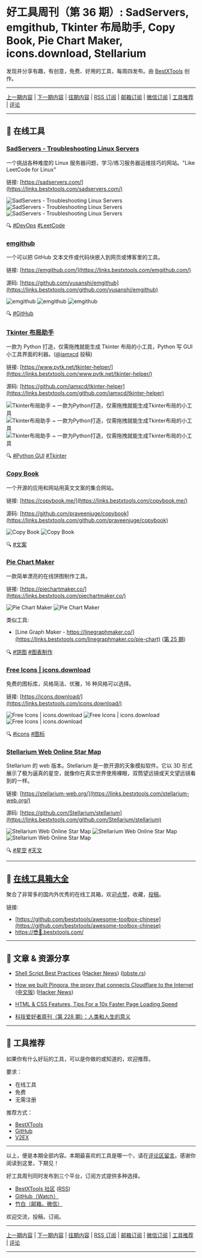 # 好工具周刊（第 36 期）: SadServers, emgithub, Tkinter 布局助手, Copy Book, Pie Chart Maker, icons.download, Stellarium

发现并分享有趣，有创意，免费、好用的工具，每周四发布。由 [BestXTools](https://www.bestxtools.com/) 创作。

---

[上一期内容](https://github.com/bestxtools/weekly-cn/blob/main/docs/issue-35.md) | [下一期内容](https://github.com/bestxtools/weekly-cn/blob/main/docs/issue-37.md) | [往期内容](https://github.com/bestxtools/weekly-cn) | [RSS 订阅](https://discuss-cn.bestxtools.com/t/weekly) | [邮箱订阅](https://bestxtools.zhubai.love/?subscribe=1) | [微信订阅](https://discuss-cn.bestxtools.com/d/5/2) | [工具推荐](https://discuss-cn.bestxtools.com/t/tools) | [评论](https://discuss-cn.bestxtools.com/d/90/3)

---

## 🌈 在线工具

### [SadServers - Troubleshooting Linux Servers](https://links.bestxtools.com/sadservers.com/)

一个挑战各种难度的 Linux 服务器问题，学习/练习服务器运维技巧的网站。"Like LeetCode for Linux"

链接: [https://sadservers.com/](https://links.bestxtools.com/sadservers.com/)

![SadServers - Troubleshooting Linux Servers](https://raw.githubusercontent.com/bestxtools/s1/main/images/2022-11-03-11-01-01.png)
![SadServers - Troubleshooting Linux Servers](https://raw.githubusercontent.com/bestxtools/s1/main/images/2022-11-03-11-01-02.png)
![SadServers - Troubleshooting Linux Servers](https://raw.githubusercontent.com/bestxtools/s1/main/images/2022-11-03-11-01-03.png)

🔍 [#DevOps](https://links.bestxtools.com/www.google.com/search?q=site%3Adiscuss-cn.bestxtools.com+DevOps) [#LeetCode](https://links.bestxtools.com/www.google.com/search?q=site%3Adiscuss-cn.bestxtools.com+LeetCode)

### [emgithub](https://links.bestxtools.com/emgithub.com/)

一个可以把 GitHub 文本文件或代码块嵌入到网页或博客里的工具。

链接: [https://emgithub.com/](https://links.bestxtools.com/emgithub.com/)

源码: [https://github.com/yusanshi/emgithub](https://links.bestxtools.com/github.com/yusanshi/emgithub)

![emgithub](https://raw.githubusercontent.com/bestxtools/s1/main/images/2022-11-02-23-23-01.png)
![emgithub](https://raw.githubusercontent.com/bestxtools/s1/main/images/2022-11-02-23-23-02.png)
![emgithub](https://raw.githubusercontent.com/bestxtools/s1/main/images/2022-11-02-23-23-03.gif)

🔍 [#GitHub](https://links.bestxtools.com/www.google.com/search?q=site%3Adiscuss-cn.bestxtools.com+GitHub)

### [Tkinter 布局助手](https://links.bestxtools.com/www.pytk.net/tkinter-helper/)

一款为 Python 打造，仅需拖拽就能生成 Tkinter 布局的小工具，Python 写 GUI 小工具界面的利器。([@iamxcd](https://discuss-cn.bestxtools.com/d/8/39) 投稿)

链接: [https://www.pytk.net/tkinter-helper/](https://links.bestxtools.com/www.pytk.net/tkinter-helper/)

源码: [https://github.com/iamxcd/tkinter-helper](https://links.bestxtools.com/github.com/iamxcd/tkinter-helper)

![Tkinter布局助手 ~ 一款为Python打造，仅需拖拽就能生成Tkinter布局的小工具](https://raw.githubusercontent.com/bestxtools/s1/main/images/2022-11-02-16-10-03.png)
![Tkinter布局助手 ~ 一款为Python打造，仅需拖拽就能生成Tkinter布局的小工具](https://raw.githubusercontent.com/bestxtools/s1/main/images/2022-11-02-16-10-01.png)
![Tkinter布局助手 ~ 一款为Python打造，仅需拖拽就能生成Tkinter布局的小工具](https://raw.githubusercontent.com/bestxtools/s1/main/images/2022-11-02-16-10-02.gif)

🔍 [#Python GUI](https://links.bestxtools.com/www.google.com/search?q=site%3Adiscuss-cn.bestxtools.com+Python%20GUI) [#Tkinter](https://links.bestxtools.com/www.google.com/search?q=site%3Adiscuss-cn.bestxtools.com+Tkinter)

### [Copy Book](https://links.bestxtools.com/copybook.me/)

一个开源的应用和网站用英文文案的集合网站。

链接: [https://copybook.me/](https://links.bestxtools.com/copybook.me/)

源码: [https://github.com/praveenjuge/copybook](https://links.bestxtools.com/github.com/praveenjuge/copybook)

![Copy Book](https://raw.githubusercontent.com/bestxtools/s1/main/images/2022-11-02-22-26-01.png)
![Copy Book](https://raw.githubusercontent.com/bestxtools/s1/main/images/2022-11-02-22-26-02.png)

🔍 [#文案](https://links.bestxtools.com/www.google.com/search?q=site%3Adiscuss-cn.bestxtools.com+%E6%96%87%E6%A1%88)

### [Pie Chart Maker](https://links.bestxtools.com/piechartmaker.co/)

一款简单漂亮的在线饼图制作工具。

链接: [https://piechartmaker.co/](https://links.bestxtools.com/piechartmaker.co/)

![Pie Chart Maker](https://raw.githubusercontent.com/bestxtools/s1/main/images/2022-11-03-10-17-01.png)
![Pie Chart Maker](https://raw.githubusercontent.com/bestxtools/s1/main/images/2022-11-03-10-17-02.png)

类似工具:

- [Line Graph Maker - https://linegraphmaker.co/](https://links.bestxtools.com/linegraphmaker.co/pie-chart) ([第 25 期](https://discuss-cn.bestxtools.com/d/65))

🔍 [#饼图](https://links.bestxtools.com/www.google.com/search?q=site%3Adiscuss-cn.bestxtools.com+%E9%A5%BC%E5%9B%BE) [#图表制作](https://links.bestxtools.com/www.google.com/search?q=site%3Adiscuss-cn.bestxtools.com+%E5%9B%BE%E8%A1%A8%E5%88%B6%E4%BD%9C)

### [Free Icons | icons.download](https://links.bestxtools.com/icons.download/)

免费的图标库，风格简洁、优雅，16 种风格可以选择。

链接: [https://icons.download/](https://links.bestxtools.com/icons.download/)

![Free Icons | icons.download](https://raw.githubusercontent.com/bestxtools/s1/main/images/2022-11-03-10-34-01.png)
![Free Icons | icons.download](https://raw.githubusercontent.com/bestxtools/s1/main/images/2022-11-03-10-34-02.png)
![Free Icons | icons.download](https://raw.githubusercontent.com/bestxtools/s1/main/images/2022-11-03-10-34-03.png)

🔍 [#icons](https://links.bestxtools.com/www.google.com/search?q=site%3Adiscuss-cn.bestxtools.com+icons) [#图标](https://links.bestxtools.com/www.google.com/search?q=site%3Adiscuss-cn.bestxtools.com+%E5%9B%BE%E6%A0%87)

### [Stellarium Web Online Star Map](https://links.bestxtools.com/stellarium-web.org/)

Stellarium 的 web 版本。Stellarium 是一款开源的天象模拟软件。它以 3D 形式展示了极为逼真的星空，就像你在真实世界使用裸眼，双筒望远镜或天文望远镜看到的一样。

链接: [https://stellarium-web.org/](https://links.bestxtools.com/stellarium-web.org/)

源码: [https://github.com/Stellarium/stellarium](https://links.bestxtools.com/github.com/Stellarium/stellarium)

![Stellarium Web Online Star Map](https://raw.githubusercontent.com/bestxtools/s1/main/images/2022-11-03-11-26-01.png)
![Stellarium Web Online Star Map](https://raw.githubusercontent.com/bestxtools/s1/main/images/2022-11-03-11-26-02.png)
![Stellarium Web Online Star Map](https://raw.githubusercontent.com/bestxtools/s1/main/images/2022-11-03-11-26-03.png)

🔍 [#星空](https://links.bestxtools.com/www.google.com/search?q=site%3Adiscuss-cn.bestxtools.com+%E6%98%9F%E7%A9%BA) [#天文](https://links.bestxtools.com/www.google.com/search?q=site%3Adiscuss-cn.bestxtools.com+%E5%A4%A9%E6%96%87)

---

## 🧰 [在线工具箱大全](https://awesome-toolbox-chinese.bestxtools.com/)

聚合了非常多的国内外优秀的在线工具箱，欢迎[点赞](https://github.com/bestxtools/awesome-toolbox-chinese)，收藏，[投稿](https://github.com/bestxtools/awesome-toolbox-chinese/issues)。

链接:

- [https://github.com/bestxtools/awesome-toolbox-chinese](https://github.com/bestxtools/awesome-toolbox-chinese)
- [https://😎🧰.bestxtools.com/](https://😎🧰.bestxtools.com/)

---

## 🌈 文章 & 资源分享

- [Shell Script Best Practices](https://links.bestxtools.com/sharats.me/posts/shell-script-best-practices/) ([Hacker News](https://links.bestxtools.com/news.ycombinator.com/item?id=33354286)) ([lobste.rs](https://links.bestxtools.com/lobste.rs/s/knvmr1/shell_script_best_practices))

- [How we built Pingora, the proxy that connects Cloudflare to the Internet](https://links.bestxtools.com/blog.cloudflare.com/how-we-built-pingora-the-proxy-that-connects-cloudflare-to-the-internet/) ([中文版](https://links.bestxtools.com/blog.cloudflare.com/zh-cn/how-we-built-pingora-the-proxy-that-connects-cloudflare-to-the-internet-zh-cn/)) ([Hacker News](https://links.bestxtools.com/news.ycombinator.com/item?id=32836661))

- [HTML & CSS Features, Tips For a 10x Faster Page Loading Speed](https://links.bestxtools.com/dev.to/koustav/html-css-features-tips-for-a-10x-fast-page-loading-speed-4jop)

- [科技爱好者周刊（第 228 期）：人类和人生的意义](https://links.bestxtools.com/www.ruanyifeng.com/blog/2022/10/weekly-issue-228.html)

---

## 🌈 工具推荐

如果你有什么好玩的工具，可以是你做的或知道的，欢迎推荐。

要求：

- 在线工具
- 免费
- 无需注册

推荐方式：

- [BestXTools](https://discuss-cn.bestxtools.com/d/8)
- [GitHub](https://github.com/bestxtools/weekly-cn/issues)
- [V2EX](https://links.bestxtools.com/www.v2ex.com/t/836201?r=BestXTools)

---

以上，便是本期全部内容。本期最喜欢的工具是哪一个，请在[评论区留言](https://discuss-cn.bestxtools.com/d/90/3)。感谢你阅读到这里，下期见！

好工具周刊同时发布到三个平台，订阅方式提供多种选择。

- [BestXTools 社区](https://discuss-cn.bestxtools.com/t/weekly) ([RSS](https://discuss-cn.bestxtools.com/atom/t/weekly/discussions))
- [GitHub（Watch）](https://github.com/bestxtools/weekly-cn)
- [竹白（邮箱，微信）](https://bestxtools.zhubai.love/?subscribe=1)

欢迎交流，投稿，订阅。

---

[上一期内容](https://github.com/bestxtools/weekly-cn/blob/main/docs/issue-35.md) | [下一期内容](https://github.com/bestxtools/weekly-cn/blob/main/docs/issue-37.md) | [往期内容](https://github.com/bestxtools/weekly-cn) | [RSS 订阅](https://discuss-cn.bestxtools.com/t/weekly) | [邮箱订阅](https://bestxtools.zhubai.love/?subscribe=1) | [微信订阅](https://discuss-cn.bestxtools.com/d/5/2) | [工具推荐](https://discuss-cn.bestxtools.com/t/tools) | [评论](https://discuss-cn.bestxtools.com/d/90/3)

---

